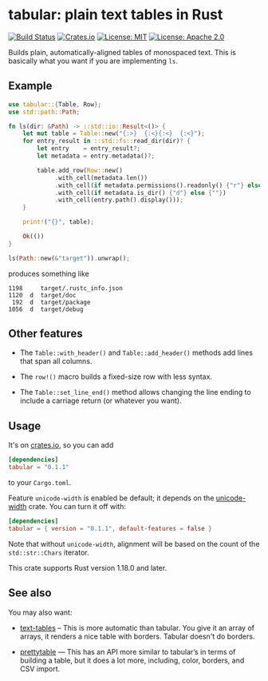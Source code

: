 # tabular: plain text tables in Rust

[![Build Status](https://travis-ci.org/tov/tabular-rs.svg?branch=master)](https://travis-ci.org/tov/tabular-rs)
[![Crates.io](https://img.shields.io/crates/v/tabular.svg?maxAge=2592000)](https://crates.io/crates/tabular)
[![License: MIT](https://img.shields.io/badge/license-MIT-blue.svg)](LICENSE-MIT)
[![License: Apache 2.0](https://img.shields.io/badge/license-Apache_2.0-blue.svg)](LICENSE-APACHE)

Builds plain, automatically-aligned tables of monospaced text.
This is basically what you want if you are implementing `ls`.

## Example

```rust
use tabular::{Table, Row};
use std::path::Path;

fn ls(dir: &Path) -> ::std::io::Result<()> {
    let mut table = Table::new("{:>}  {:<}{:<}  {:<}");
    for entry_result in ::std::fs::read_dir(dir)? {
        let entry    = entry_result?;
        let metadata = entry.metadata()?;

        table.add_row(Row::new()
             .with_cell(metadata.len())
             .with_cell(if metadata.permissions().readonly() {"r"} else {""})
             .with_cell(if metadata.is_dir() {"d"} else {""})
             .with_cell(entry.path().display()));
    }

    print!("{}", table);

    Ok(())
}

ls(Path::new(&"target")).unwrap();
```

produces something like

```
1198     target/.rustc_info.json
1120  d  target/doc
 192  d  target/package
1056  d  target/debug
```

## Other features

  - The `Table::with_header()` and `Table::add_header()` methods add
    lines that span all columns.

  - The `row!()` macro builds a fixed-size row with less syntax.

  - The `Table::set_line_end()` method allows changing the line ending
    to include a carriage return (or whatever you want).


## Usage

It's on [crates.io](https://crates.io/crates/tabular), so you can add

```toml
[dependencies]
tabular = "0.1.1"
```

to your `Cargo.toml`.

Feature `unicode-width` is enabled be default; it depends on the
[unicode-width](https://crates.io/crates/unicode-width) crate. You can turn 
it off with:

```toml
[dependencies]
tabular = { version = "0.1.1", default-features = false }
```

Note that without `unicode-width`, alignment will be based on the count of the
`std::str::Chars` iterator.

This crate supports Rust version 1.18.0 and later.

## See also

You may also want:

- [text-tables](https://crates.io/crates/text-tables) – This is more automatic
  than tabular. You give it an array of arrays, it renders a nice table with 
  borders. Tabular doesn't do borders.

- [prettytable](https://crates.io/crates/prettytable-rs) — This has an API more
  similar to tabular’s in terms of building a table, but it does a lot more, 
  including, color, borders, and CSV import.
